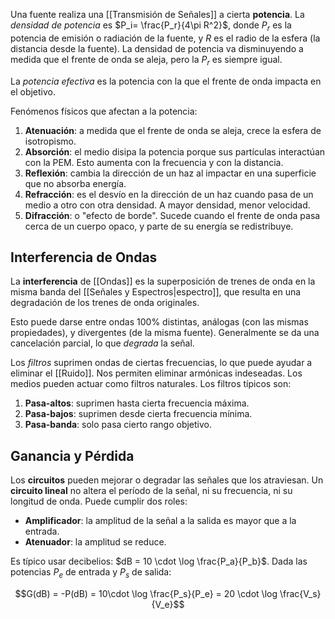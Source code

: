 Una fuente realiza una [[Transmisión de Señales]] a cierta **potencia**. La _densidad de potencia_ es $P_i= \frac{P_r}{4\pi R^2}$, donde $P_r$ es la potencia de emisión o radiación de la fuente, y $R$ es el radio de la esfera (la distancia desde la fuente). La densidad de potencia va disminuyendo a medida que el frente de onda se aleja, pero la $P_r$ es siempre igual.

La _potencia efectiva_ es la potencia con la que el frente de onda impacta en el objetivo.

Fenómenos físicos que afectan a la potencia:

1. **Atenuación**: a medida que el frente de onda se aleja, crece la esfera de isotropismo.
2. **Absorción**: el medio disipa la potencia porque sus partículas interactúan con la PEM. Esto aumenta con la frecuencia y con la distancia.
3. **Reflexión**: cambia la dirección de un haz al impactar en una superficie que no absorba energía.
4. **Refracción**: es el desvío en la dirección de un haz cuando pasa de un medio a otro con otra densidad. A mayor densidad, menor velocidad.
5. **Difracción**: o "efecto de borde". Sucede cuando el frente de onda pasa cerca de un cuerpo opaco, y parte de su energía se redistribuye.

## Interferencia de Ondas

La **interferencia** de [[Ondas]] es la superposición de trenes de onda en la misma banda del [[Señales y Espectros|espectro]], que resulta en una degradación de los trenes de onda originales.

Esto puede darse entre ondas 100% distintas, análogas (con las mismas propiedades), y divergentes (de la misma fuente). Generalmente se da una cancelación parcial, lo que _degrada_ la señal.

Los _filtros_ suprimen ondas de ciertas frecuencias, lo que puede ayudar a eliminar el [[Ruido]]. Nos permiten eliminar armónicas indeseadas. Los medios pueden actuar como filtros naturales. Los filtros típicos son:

1. **Pasa-altos**: suprimen hasta cierta frecuencia máxima.
2. **Pasa-bajos**: suprimen desde cierta frecuencia mínima.
3. **Pasa-banda**: solo pasa cierto rango objetivo.

## Ganancia y Pérdida

Los **circuitos** pueden mejorar o degradar las señales que los atraviesan. Un **circuito lineal** no altera el período de la señal, ni su frecuencia, ni su longitud de onda. Puede cumplir dos roles:

- **Amplificador**: la amplitud de la señal a la salida es mayor que a la entrada.
- **Atenuador**: la amplitud se reduce.

Es típico usar decibelios: $dB = 10 \cdot \log \frac{P_a}{P_b}$. Dada las potencias $P_e$ de entrada y $P_s$ de salida:

$$G(dB) = -P(dB) = 10\cdot \log \frac{P_s}{P_e} = 20 \cdot \log \frac{V_s}{V_e}$$
